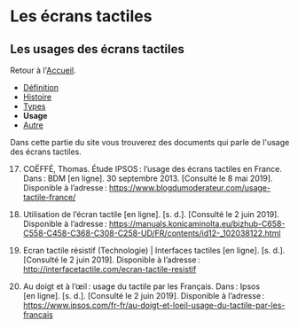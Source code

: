 # Les écrans tactiles
## Les usages des écrans tactiles
Retour à l'[Accueil](tactiles.md).
- [Définition](definition.md)
- [Histoire](histoire.md)
- [Types](types.md)
- **Usage**
- [Autre](autre.md)

Dans cette partie du site vous trouverez des documents qui parle de l'usage des écrans tactiles.

17. COËFFÉ, Thomas. Étude IPSOS : l’usage des écrans tactiles en France. Dans : BDM [en ligne]. 30 septembre 2013. [Consulté le 8 mai 2019]. Disponible à l’adresse : https://www.blogdumoderateur.com/usage-tactile-france/

18. Utilisation de l’écran tactile [en ligne]. [s. d.]. [Consulté le 2 juin 2019]. Disponible à l’adresse : https://manuals.konicaminolta.eu/bizhub-C658-C558-C458-C368-C308-C258-UD/FR/contents/id12-_102038122.html

19. Ecran tactile résistif (Technologie) | Interfaces tactiles [en ligne]. [s. d.]. [Consulté le 2 juin 2019]. Disponible à l’adresse : http://interfacetactile.com/ecran-tactile-resistif

20. Au doigt et à l’œil : usage du tactile par les Français. Dans : Ipsos [en ligne]. [s. d.]. [Consulté le 2 juin 2019]. Disponible à l’adresse : https://www.ipsos.com/fr-fr/au-doigt-et-loeil-usage-du-tactile-par-les-francais

